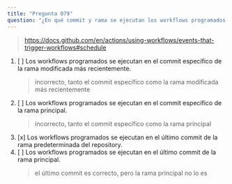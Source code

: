 ```yaml
---
title: "Pregunta 079"
question: "¿En qué commit y rama se ejecutan los workflows programados en GitHub Actions?"
---
```


> https://docs.github.com/en/actions/using-workflows/events-that-trigger-workflows#schedule

1. [ ] Los workflows programados se ejecutan en el commit específico de la rama modificada más recientemente.
   > incorrecto, tanto el commit específico como la rama modificada más recientemente
1. [ ] Los workflows programados se ejecutan en el commit específico de la rama principal.
   > incorrecto, tanto el commit específico como la rama principal
1. [x] Los workflows programados se ejecutan en el último commit de la rama predeterminada del repository.
1. [ ] Los workflows programados se ejecutan en el último commit de la rama principal.
   > el último commit es correcto, pero la rama principal no lo es
